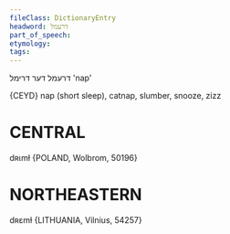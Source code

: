 ```yaml
---
fileClass: DictionaryEntry
headword: דרעמל
part_of_speech: 
etymology: 
tags: 
---
```

דרעמל
דער
דרימל
'nap'

{CEYD}
nap (short sleep), catnap, slumber, snooze, zizz

CENTRAL
========

dʀɩmɫ {POLAND, Wolbrom, 50196}

NORTHEASTERN
==============

dʀɛmɫ {LITHUANIA, Vilnius, 54257}